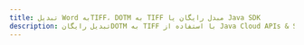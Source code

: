 ---title: تبدیل Word بهTIFF، DOTM به TIFF مبدل رایگان یا Java SDKdescription: تبدیل رایگانDOTM به TIFF با استفاده از Java Cloud APIs & SDK. همچنین اسناد Microsoft Word و OpenOffice را در Cloud ایجاد، ویرایش و رندر کنید.---